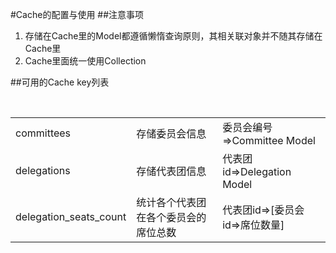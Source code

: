 #Cache的配置与使用
##注意事项
1. 存储在Cache里的Model都遵循懒惰查询原则，其相关联对象并不随其存储在Cache里
2. Cache里面统一使用Collection

##可用的Cache key列表
<table>
    <tr>
        <td>committees</td>
        <td>存储委员会信息</td>
        <td>委员会编号=>Committee Model</td>
     </tr>
     <br/>
     <tr>
        <td>delegations</td>
        <td>存储代表团信息</td>
        <td>代表团id=>Delegation Model</td>
    </tr>
    <tr>
        <td>delegation_seats_count</td>
        <td>统计各个代表团在各个委员会的席位总数</td>
        <td>代表团id=>[委员会id=>席位数量]</td>
</table>
